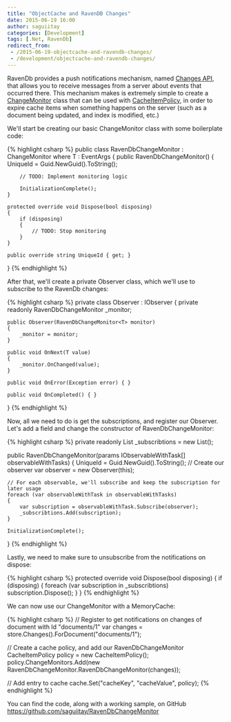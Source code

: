 ```yaml
---
title: "ObjectCache and RavenDB Changes"
date: 2015-06-19 16:00
author: saguiitay
categories: [Development]
tags: [.Net, RavenDb]
redirect_from:
 - /2015-06-19-objectcache-and-ravendb-changes/
 - /development/objectcache-and-ravendb-changes/
---
```

RavenDb provides a push notifications mechanism, named [Changes API](http://ravendb.net/docs/article-page/3.0/csharp/client-api/changes/what-is-changes-api), that
allows you to receive messages from a server about events that occurred there. This mechanism makes is extremely simple to create
a [ChangeMonitor](https://msdn.microsoft.com/en-us/library/system.runtime.caching.changemonitor(v=vs.110).aspx) class that can be
used with [CacheItemPolicy](https://msdn.microsoft.com/en-us/library/system.runtime.caching.cacheitempolicy(v=vs.110).aspx), in order to expire cache items when
something happens on the server (such as a document being updated, and index is modified, etc.)

We'll start be creating our basic ChangeMonitor class with some boilerplate code:

{% highlight csharp %}
public class RavenDbChangeMonitor<T> : ChangeMonitor
    where T : EventArgs
{
    public RavenDbChangeMonitor()
    {
        UniqueId = Guid.NewGuid().ToString();
		
		// TODO: Implement monitoring logic
		
        InitializationComplete();
    }

    protected override void Dispose(bool disposing)
    {
        if (disposing)
        {
			// TODO: Stop monitoring
        }
    }

    public override string UniqueId { get; }
}
{% endhighlight %}

After that, we'll create a private Observer class, which we'll use to subscribe to the RavenDb changes:

{% highlight csharp %}
private class Observer : IObserver<T>
{
    private readonly RavenDbChangeMonitor<T> _monitor;

    public Observer(RavenDbChangeMonitor<T> monitor)
    {
        _monitor = monitor;
    }

    public void OnNext(T value)
    {
        _monitor.OnChanged(value);
    }

    public void OnError(Exception error) { }

    public void OnCompleted() { }
}
{% endhighlight %}

Now, all we need to do is get the subscriptions, and register our Observer. Let's add a field and change the constructor of RavenDbChangeMonitor:

{% highlight csharp %}
private readonly List<IDisposable> _subscribtions = new List<IDisposable>();

public RavenDbChangeMonitor(params IObservableWithTask<T>[] observableWithTasks)
{
    UniqueId = Guid.NewGuid().ToString();
	// Create our observer
    var observer = new Observer(this);

	// For each observable, we'll subscribe and keep the subscription for later usage
    foreach (var observableWithTask in observableWithTasks)
    {
        var subscription = observableWithTask.Subscribe(observer);
        _subscribtions.Add(subscription);
    }

    InitializationComplete();
}
{% endhighlight %}

Lastly, we need to make sure to unsubscribe from the notifications on dispose:

{% highlight csharp %}
protected override void Dispose(bool disposing)
{
    if (disposing)
    {
        foreach (var subscription in _subscribtions)
            subscription.Dispose();
    }
}
{% endhighlight %}

We can now use our ChangeMonitor with a MemoryCache:

{% highlight csharp %}
// Register to get notifications on changes of document with Id "documents/1"
var changes = store.Changes().ForDocument("documents/1");

// Create a cache policy, and add our RavenDbChangeMonitor
CacheItemPolicy policy = new CacheItemPolicy();
policy.ChangeMonitors.Add(new RavenDbChangeMonitor.RavenDbChangeMonitor<DocumentChangeNotification>(changes));

// Add entry to cache
cache.Set("cacheKey", "cacheValue", policy);
{% endhighlight %}

You can find the code, along with a working sample, on GitHub <https://github.com/saguiitay/RavenDbChangeMonitor>